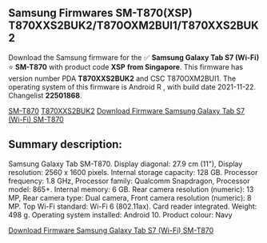 <h2>Samsung Firmwares SM-T870(XSP) T870XXS2BUK2/T870OXM2BUI1/T870XXS2BUK2</h2>
Download the Samsung firmware for the ✅ <strong>Samsung Galaxy Tab S7 (Wi-Fi) </strong> ⭐ <strong>SM-T870</strong> with product code <strong>XSP</strong> <strong> from Singapore</strong>. This firmware has version number PDA <strong>T870XXS2BUK2</strong> and CSC T870OXM2BUI1. The operating system of this firmware is Android R , with build date 2021-11-22. Changelist <strong>22501868</strong>.


[SM-T870](https://samfirm.shop/samsung/model/SM-T870)
[T870XXS2BUK2](https://samfirm.shop/samsung/pda/T870XXS2BUK2)
[Download Firmware Samsung Galaxy Tab S7 (Wi-Fi) SM-T870](https://samfirm.shop/samsung/firmware/476301)
<h2>Summary description:</h2>
<p>Samsung Galaxy Tab SM-T870. Display diagonal: 27.9 cm (11"), Display resolution: 2560 x 1600 pixels. Internal storage capacity: 128 GB. Processor frequency: 1.8 GHz, Processor family: Qualcomm Snapdragon, Processor model: 865+. Internal memory: 6 GB. Rear camera resolution (numeric): 13 MP, Rear camera type: Dual camera, Front camera resolution (numeric): 8 MP. Top Wi-Fi standard: Wi-Fi 6 (802.11ax). Card reader integrated. Weight: 498 g. Operating system installed: Android 10. Product colour: Navy</p>


[Download Firmware Samsung Galaxy Tab S7 (Wi-Fi) SM-T870](https://samfirm.shop/samsung/firmware/476301)
